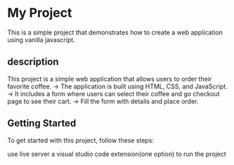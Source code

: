 # My Project

This is a simple project that demonstrates how to create a web application using vanilla javascript.

## description

This project is a simple web application that allows users to order their favorite coffee.
 -> The application is built using HTML, CSS, and JavaScript.
 -> It includes a form where users can select their coffee and go checkout page to see their cart. 
 -> Fill the form with details and place order.

## Getting Started

To get started with this project, follow these steps:

use live server a visual studio code extension(one option) to run the project